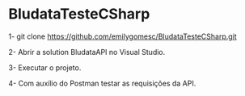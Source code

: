 # BludataTesteCSharp

1- git clone https://github.com/emilygomesc/BludataTesteCSharp.git

2- Abrir a solution BludataAPI no Visual Studio.

3- Executar o projeto. 

4- Com auxílio do Postman testar as requisições da API.

